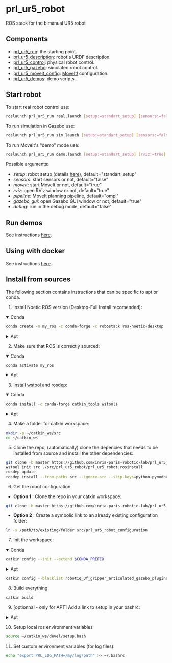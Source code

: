 # prl_ur5_robot
ROS stack for the bimanual UR5 robot

## Components

- [prl_ur5_run](prl_ur5_run/README.md): the starting point.
- [prl_ur5_description](prl_ur5_description/README.md): robot's URDF description.
- [prl_ur5_control](prl_ur5_control/README.md): physical robot control.
- [prl_ur5_gazebo](prl_ur5_gazebo/README.md): simulated robot control.
- [prl_ur5_moveit_config](prl_ur5_moveit_config/README.md): [MoveIt!](https://ros-planning.github.io/moveit_tutorials/) configuration.
- [prl_ur5_demos](prl_ur5_demos/README.md): demo scripts.

## Start robot

To start real robot control use:

```bash
roslaunch prl_ur5_run real.launch [setup:=standart_setup] [sensors:=false] [moveit:=true] [rviz:=true] [pipeline:=ompl] [debug:=false]
```

To run simulation in Gazebo use:

```bash
roslaunch prl_ur5_run sim.launch [setup:=standart_setup] [sensors:=false] [gazebo_gui:=true] [moveit:=true] [rviz:=true] [pipeline:=ompl] [debug:=false]
```

To run MoveIt's "demo" mode use:

```bash
roslaunch prl_ur5_run demo.launch [setup:=standart_setup] [rviz:=true] [pipeline:=ompl] [debug:=false]
```

Possible arguments:

- _setup_: robot setup (details [here](prl_ur5_description/README.md)), default="standart_setup"
- _sensors_: start sensors or not, default="false"
- _moveit_: start MoveIt or not, default="true"
- _rviz_: open RViz window or not, default="true"
- _pipeline_: MoveIt planning pipeline, default="ompl"
- _gazebo_gui_: open Gazebo GUI window or not, default="true"
- _debug_: run in the debug mode, default="false"

## Run demos

See instructions [here](prl_ur5_demos/README.md).

## Using with docker

See instructions [here](https://github.com/inria-paris-robotic-lab/prl_containers).

## Install from sources
The following section contains instructions that can be specific to apt or conda.

1. Install Noetic ROS version (Desktop-Full Install recomended):
<details open><summary>Conda</summary>

```bash
conda create -n my_ros -c conda-forge -c robostack ros-noetic-desktop
```

</details>
<details><summary>Apt</summary>

[instructions here](http://wiki.ros.org/noetic/Installation/Ubuntu).

</details>

2. Make sure that ROS is correctly sourced:
<details open><summary>Conda</summary>

```bash
conda activate my_ros
```

</details>
<details><summary>Apt</summary>

```bash
source /opt/ros/noetic/setup.bash
```

</details>

3. Install [wstool](http://wiki.ros.org/wstool) and [rosdep](http://wiki.ros.org/rosdep):

<details open><summary>Conda</summary>

```bash
conda install -c conda-forge catkin_tools wstools
```

</details>
<details><summary>Apt</summary>

```bash
sudo apt-get install python3-catkin-tools python3-wstool python3-rosdep
```

</details>


4. Make a folder for catkin workspace:

```bash
mkdir -p ~/catkin_ws/src
cd ~/catkin_ws
```

5. Clone the repo, (automatically) clone the depencies that needs to be installed from source and install the other dependencies:

```bash
git clone -b master https://github.com/inria-paris-robotic-lab/prl_ur5_robot src/prl_ur5_robot
wstool init src ./src/prl_ur5_robot/prl_ur5_robot.rosinstall
rosdep update
rosdep install --from-paths src --ignore-src --skip-keys=python-pymodbus -r -y
```

6. Get the robot configuration:
* **Option 1** :
Clone the repo in your catkin workspace:
```bash
git clone -b master https://github.com/inria-paris-robotic-lab/prl_ur5_robot_configuration src/prl_ur5_robot_configuration
```
* **Option 2** :
Create a symbolic link to an already existing configuration folder:
```bash
ln -s /path/to/existing/folder src/prl_ur5_robot_configuration
```

7. Init the workspace:

<details open><summary>Conda</summary>

```bash
catkin config --init --extend $CONDA_PREFIX
```

</details>
<details><summary>Apt</summary>

```bash
catkin config --init --extend /opt/ros/${ROS_DISTRO}/
```

</details>

```bash
catkin config --blacklist robotiq_3f_gripper_articulated_gazebo_plugins
```

8. Build everything
```bash
catkin build
```

9.  [optionnal - only for APT] Add a link to setup in your bashrc:

<details><summary>Apt</summary>

```bash
echo "source ~/catkin_ws/devel/setup.bash" >> ~/.bashrc
```

</details>

10. Setup local ros environment variables
```bash
source ~/catkin_ws/devel/setup.bash
```

11. Set custom environment variables (for log files):

```bash
echo "export PRL_LOG_PATH=/my/log/path" >> ~/.bashrc
```
